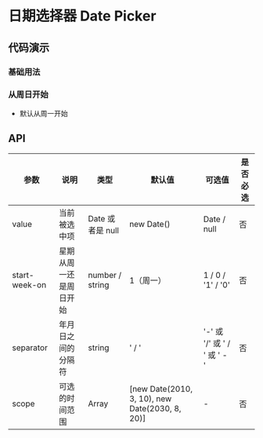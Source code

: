 # 日期选择器 Date Picker

## 代码演示

### 基础用法

<ClientOnly>
  <demo-date-picker-1 />
</ClientOnly>

### 从周日开始

- 默认从周一开始

<ClientOnly>
  <demo-date-picker-2 />
</ClientOnly>

## API

| 参数          | 说明                   | 类型             | 默认值                                         | 可选值                       | 是否必选 |
| ------------- | ---------------------- | ---------------- | ---------------------------------------------- | ---------------------------- | -------- |
| value         | 当前被选中项           | Date 或者是 null | new Date()                                     | Date / null                  | 否       |
| start-week-on | 星期从周一还是周日开始 | number / string  | 1（周一）                                      | 1 / 0 / '1' / '0'            | 否       |
| separator     | 年月日之间的分隔符     | string           | ' / '                                          | '-' 或 '/' 或 ' / ' 或 ' - ' | 否       |
| scope         | 可选的时间范围         | Array            | [new Date(2010, 3, 10), new Date(2030, 8, 20)] | -                            | 否       |
